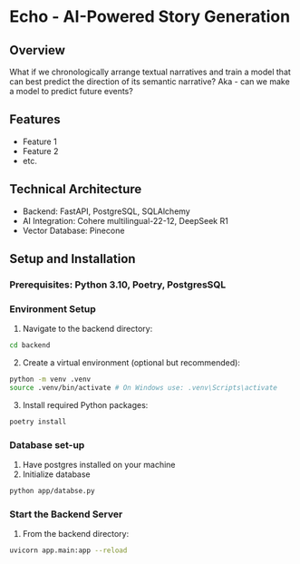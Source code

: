 # Echo - AI-Powered Story Generation

## Overview
What if we chronologically arrange textual narratives and train a model that can best predict the direction of its semantic narrative? Aka - can we make a model to predict future events?

## Features
- Feature 1
- Feature 2
- etc.

## Technical Architecture
- Backend: FastAPI, PostgreSQL, SQLAlchemy
- AI Integration: Cohere multilingual-22-12, DeepSeek R1
- Vector Database: Pinecone


## Setup and Installation
### Prerequisites: Python 3.10, Poetry, PostgresSQL
### Environment Setup
1. Navigate to the backend directory:
```bash
cd backend
```
2. Create a virtual environment (optional but recommended):
```bash
python -m venv .venv
source .venv/bin/activate # On Windows use: .venv\Scripts\activate
```
3. Install required Python packages:
```bash
poetry install
```
### Database set-up
1. Have postgres installed on your machine
2. Initialize database
```bash
python app/databse.py
```
### Start the Backend Server
1. From the backend directory:
```bash
uvicorn app.main:app --reload
```
